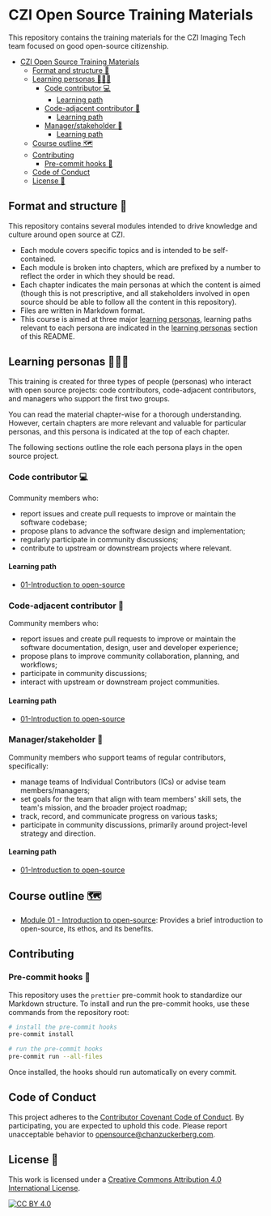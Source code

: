 # CZI Open Source Training Materials

This repository contains the training materials for the CZI Imaging Tech team focused on good open-source citizenship.

- [CZI Open Source Training Materials](#czi-open-source-training-materials)
  - [Format and structure 🔖](#format-and-structure-)
  - [Learning personas 🙋🏽‍♀️](#learning-personas-️)
    - [Code contributor 💻](#code-contributor-)
      - [Learning path](#learning-path)
    - [Code-adjacent contributor 🎨](#code-adjacent-contributor-)
      - [Learning path](#learning-path-1)
    - [Manager/stakeholder 🤝](#managerstakeholder-)
      - [Learning path](#learning-path-2)
  - [Course outline 🗺](#course-outline-)
  - [Contributing](#contributing)
    - [Pre-commit hooks 🧹](#pre-commit-hooks-)
  - [Code of Conduct](#code-of-conduct)
  - [License 📄](#license-)

## Format and structure 🔖

This repository contains several modules intended to drive knowledge and culture around open source at CZI.

- Each module covers specific topics and is intended to be self-contained.
- Each module is broken into chapters, which are prefixed by a number to reflect the order in which they should be read.
- Each chapter indicates the main personas at which the content is aimed (though this is not prescriptive,
  and all stakeholders involved in open source should be able to follow all the content in this repository).
- Files are written in Markdown format.
- This course is aimed at three major [learning personas](#learning-personas-️), learning paths relevant to each persona are indicated in the [learning personas](#learning-personas-️) section of this README.

<!-- TODO: once we have made the relevant decisions we need to add notes on licensing, slides and the such -->

## Learning personas 🙋🏽‍♀️

This training is created for three types of people (personas) who interact with open source projects:
code contributors, code-adjacent contributors, and managers who support the first two groups.

You can read the material chapter-wise for a thorough understanding. However, certain chapters are more relevant and valuable for particular personas, and this persona is indicated at the top of each chapter.

The following sections outline the role each persona plays in the open source project.

### Code contributor 💻

Community members who:

- report issues and create pull requests to improve or maintain the software codebase;
- propose plans to advance the software design and implementation;
- regularly participate in community discussions;
- contribute to upstream or downstream projects where relevant.

#### Learning path

- [01-Introduction to open-source](./01-intro-to-os/README.md)

### Code-adjacent contributor 🎨

Community members who:

- report issues and create pull requests to improve or maintain the software documentation, design, user and developer experience;
- propose plans to improve community collaboration, planning, and workflows;
- participate in community discussions;
- interact with upstream or downstream project communities.

#### Learning path

- [01-Introduction to open-source](./01-intro-to-os/README.md)

### Manager/stakeholder 🤝

Community members who support teams of regular contributors, specifically:

- manage teams of Individual Contributors (ICs) or advise team members/managers;
- set goals for the team that align with team members' skill sets, the team's mission, and the broader project roadmap;
- track, record, and communicate progress on various tasks;
- participate in community discussions, primarily around project-level strategy and direction.

#### Learning path

- [01-Introduction to open-source](./01-intro-to-os/README.md)

## Course outline 🗺

- [Module 01 - Introduction to open-source](./01-intro-to-os/README.md): Provides a brief introduction to open-source, its ethos, and its benefits.

## Contributing

### Pre-commit hooks 🧹

This repository uses the `prettier` pre-commit hook to standardize our Markdown structure.
To install and run the pre-commit hooks, use these commands from the repository root:

```bash
# install the pre-commit hooks
pre-commit install

# run the pre-commit hooks
pre-commit run --all-files
```

Once installed, the hooks should run automatically on every commit.

## Code of Conduct

This project adheres to the [Contributor Covenant Code of Conduct](https://github.com/chanzuckerberg/.github/blob/master/CODE_OF_CONDUCT.md?rgh-link-date=2023-06-28T16%3A31%3A48Z). By participating, you are expected to uphold this code. Please report unacceptable behavior to [opensource@chanzuckerberg.com](mailto:opensource@chanzuckerberg.com).

## License 📄

This work is licensed under a
[Creative Commons Attribution 4.0 International License][cc-by].

[![CC BY 4.0][cc-by-image]][cc-by]

[cc-by]: http://creativecommons.org/licenses/by/4.0/
[cc-by-image]: https://i.creativecommons.org/l/by/4.0/88x31.png
